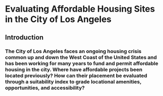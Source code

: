 # Evaluating Affordable Housing Sites in the City of Los Angeles
## Introduction
### The City of Los Angeles faces an ongoing housing crisis common up and down the West Coast of the United States and has been working for many years to fund and permit affordable housing in the city. Where have affordable projects been located previously? How can their placement be evaluated through a suitability index to grade locational amenities, opportunities, and accessibility?

